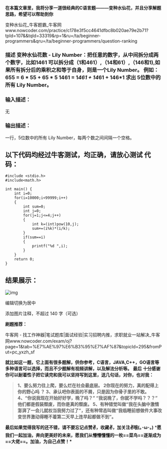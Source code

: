**在本篇文章里，我将分享一道很经典的C语言题———**变种水仙花**，并且分享解题思路，希望可以帮助到你** 

变种水仙花_牛客题霸_牛客网www.nowcoder.com/practice/c178e3f5cc4641dfbc8b020ae79e2b71?tpId=107&&tqId=33319&rp=1&ru=/ta/beginner-programmers&qru=/ta/beginner-programmers/question-ranking

### **描述** 变种水仙花数 - Lily Number：把任意的数字，从中间拆分成两个数字，比如1461 可以拆分成（1和461）,（14和61）,（146和1),如果所有拆分后的乘积之和等于自身，则是一个Lily Number。 例如： 655 = 6 * 55 + 65 * 5 1461 = 1*461 + 14*61 + 146*1 求出 5位数中的所有 Lily Number。

### 输入描述：

无

### 输出描述：

一行，5位数中的所有 Lily Number，每两个数之间间隔一个空格。

## **以下代码均经过牛客测试，均正确，请放心测试**  **代码：**

```
#include <stdio.h>
#include<math.h>

int main() {
    int i=0;
    for(i=10000;i<99999;i++)
    {
        int sum=0;
        int j=0;
        for(j=1;j<=4;j++)
        {
            int k=(int)pow(10,j);
            sum+=(i%k)*(i/k);
        }
        if(sum==i)
        {
            printf("%d ",i);
        }
    }
    return 0;
}
```

## **结果展示：**

![img](https://picx.zhimg.com/80/v2-b48966b32bf1e2b657fcbd726172e994_720w.png)



编辑切换为居中

添加图片注释，不超过 140 字（可选）

**刷题推荐：**

牛客网 - 找工作神器|笔试题库|面试经验|实习招聘内推，求职就业一站解决_牛客网www.nowcoder.com/exam/oj?page=1&tab=%E7%AE%97%E6%B3%95%E7%AF%87&topicId=295&fromPut=pc_yxzh_sf

**就比如这一题，它上面有很多题解，供你参考，C语言，JAVA,C++，GO语言等多种语言可以选择，而且不少题解有视频讲解，以及解法分析等。** **最后** **十分感谢你可以耐着性子把它读完和我可以坚持写到这里，送几句话，对你，也对我：**

>  **1、要么努力往上爬，要么烂在社会最底层。 2你现在的努力，真的配得上你的野心吗 ？ 3、承认吧你表面的不屑，只是因为你骨子里的不敢。 4、“你说我现在开始好好学，晚了吗？” “我说晚了，你就不学吗？？？” 他们都是假装颓废，而你是真的颓废。 5、有种错觉叫做“我在头脑中激情澎湃了一会儿就权当我努力过了”，还有种常态叫做“我临睡前想做件大事改变世界激动得睡不着第二天早上连早起都做不到”。**

**最后如果觉得我写的还不错，请不要忘记点赞✌，收藏✌，加关注✌哦(｡･ω･｡)** ***愿我们一起加油，奔向更美好的未来，愿我们从懵懵懂懂的一枚==菜鸟==逐渐成为==大佬==。加油，为自己点赞！\***
